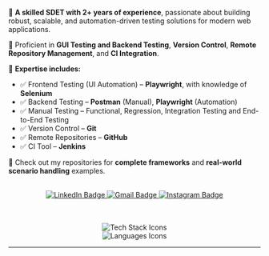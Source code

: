 🌱 **A skilled SDET with 2+ years of experience**, passionate about building robust, scalable, and automation-driven testing solutions for modern web applications.

🚀 Proficient in **GUI Testing and Backend Testing**, **Version Control**, **Remote Repository Management**, and **CI Integration**.

🧠 **Expertise includes:**

- ✅ Frontend Testing (UI Automation) – **Playwright**, with knowledge of **Selenium**
- ✅ Backend Testing – **Postman** (Manual), **Playwright** (Automation)
- ✅ Manual Testing – Functional, Regression, Integration Testing and End-to-End Testing
- ✅ Version Control – **Git**
- ✅ Remote Repositories – **GitHub**
- ✅ CI Tool – **Jenkins**

📂 Check out my repositories for **complete frameworks** and **real-world scenario handling** examples.

<br>

<div align="center">

  <!-- Contact & Social Links -->
  <a href="https://www.linkedin.com/in/akash-d-4bb43a191/" target="_blank" title="LinkedIn">
    <img src="https://img.shields.io/badge/LinkedIn-0077B5?style=for-the-badge&logo=linkedin&logoColor=white" alt="LinkedIn Badge" />
  </a>
  <a href="mailto:durgojiakash@gmail.com" title="Email">
    <img src="https://img.shields.io/badge/Gmail-333333?style=for-the-badge&logo=gmail&logoColor=red" alt="Gmail Badge" />
  </a>
  <a href="https://www.instagram.com/durgoo_/" target="_blank" title="Instagram">
    <img src="https://img.shields.io/badge/Instagram-E4405F?style=for-the-badge&logo=instagram&logoColor=white" alt="Instagram Badge" />
  </a>

  <!-- Tech Stack Icons -->
  <br><br>
  <img src="https://skillicons.dev/icons?i=selenium,postman,jenkins,github,git" alt="Tech Stack Icons" />
  <br>
  <img src="https://skillicons.dev/icons?i=js,ts,java" alt="Languages Icons" />

</div>

<hr>
